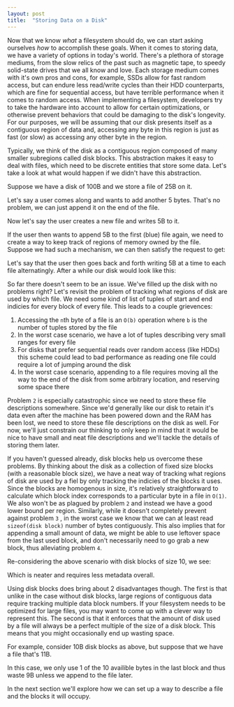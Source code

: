 ```yaml
---
layout: post
title:  "Storing Data on a Disk"
---
```


Now that we know *what* a filesystem should do, we can start asking ourselves _how_ to accomplish these goals.
When it comes to storing data, we have a variety of options in today's world.
There's a plethora of storage mediums, from the slow relics of the past such as magnetic tape, to speedy solid-state drives that we all know and love.
Each storage medium comes with it's own pros and cons, for example, SSDs allow for fast random access,
but can endure less read/write cycles than their HDD counterparts, which are fine for sequential access, but have terrible performance when it comes to random access.
When implementing a filesystem, developers try to take the hardware into account to allow for certain optimizations, or otherwise prevent behaviors that could be damaging to the disk's longevity.
For our purposes, we will be assuming that our disk presents itself as a contiguous region of data and,
accessing any byte in this region is just as fast (or slow) as accessing any other byte in the region.

Typically, we think of the disk as a contiguous region composed of many smaller subregions called disk blocks.
This abstraction makes it easy to deal with files, which need to be discrete entities that store some data.
Let's take a look at what would happen if we didn't have this abstraction.

Suppose we have a disk of 100B and we store a file of 25B on it.

<canvas id="no_disk_blocks"></canvas>
<script>
function set_up_canvas(id) {
    var c = document.getElementById(id);
    c.width = c.parentElement.offsetWidth;
    c.height = 100;
    var ctx = c.getContext("2d");
    return ctx;
}

function draw_disk(ctx) {
    ctx.beginPath();
    ctx.rect(0, 0, ctx.canvas.width, ctx.canvas.height);
    ctx.stroke();
}

function draw_file(ctx, offset, filesize, color) {
    ctx.beginPath();
    ctx.rect(
        ctx.canvas.width * offset / 100,
        0,
        ctx.canvas.width * filesize / 100,
        ctx.canvas.height);
    ctx.fillStyle = color;
    ctx.fill();
    ctx.stroke();
}

var ctx = set_up_canvas('no_disk_blocks');
draw_disk(ctx);
draw_file(ctx, 0, 25, 'blue');
</script>

Let's say a user comes along and wants to add another 5 bytes.
That's no problem, we can just append it on the end of the file.

<canvas id="no_disk_blocks_1"></canvas>
<script>
var ctx = set_up_canvas('no_disk_blocks_1');
draw_disk(ctx);
draw_file(ctx, 0, 30, 'blue');
</script>

Now let's say the user creates a new file and writes 5B to it.
<canvas id="no_disk_blocks_2"></canvas>
<script>
var ctx = set_up_canvas('no_disk_blocks_2');
draw_disk(ctx);
draw_file(ctx, 0, 30, 'blue');
draw_file(ctx, 30, 5, 'red');
</script>

If the user then wants to append 5B to the first (blue) file again, we need to create a way to keep track of regions of memory owned by the file.
Suppose we had such a mechanism, we can then satisfy the request to get:
<canvas id="no_disk_blocks_3"></canvas>
<script>
var ctx = set_up_canvas('no_disk_blocks_3');
draw_disk(ctx);
draw_file(ctx, 0, 30, 'blue');
draw_file(ctx, 30, 5, 'red');
draw_file(ctx, 35, 5, 'blue');
</script>

Let's say that the user then goes back and forth writing 5B at a time to each file alternatingly.
After a while our disk would look like this:
<canvas id="no_disk_blocks_4"></canvas>
<script>
var ctx = set_up_canvas('no_disk_blocks_4');
draw_disk(ctx);
draw_file(ctx, 0, 30, 'blue');
var offset = 30;
var idx = 0;
while (offset < 100) {
    draw_file(ctx, offset, 5, (idx % 2) ? 'blue' : 'red');
    offset += 5;
    idx++;
}
</script>

So far there doesn't seem to be an issue.
We've filled up the disk with no problems right?
Let's revisit the problem of tracking what regions of disk are used by which file.
We need some kind of list of tuples of start and end indicies for every block of every file.
This leads to a couple grievences:

1. Accessing the `n`th byte of a file is an `O(b)` operation where `b` is the number of tuples stored by the file
2. In the worst case scenario, we have a lot of tuples describing very small ranges for every file
3. For disks that prefer sequential reads over random access (like HDDs) this scheme could lead to bad performance as reading one file could require a lot of jumping around the disk
4. In the worst case scenario, appending to a file requires moving all the way to the end of the disk from some arbitrary location, and reserving some space there

Problem `2` is especially catastrophic since we need to store these file descriptions somewhere.
Since we'd generally like our disk to retain it's data even after the machine has been powered down and the RAM has been lost, we need to store these file descriptions on the disk as well.
For now, we'll just constrain our thinking to only keep in mind that it would be nice to have small and neat file descriptions and we'll tackle the details of storing them later.

If you haven't guessed already, disk blocks help us overcome these problems.
By thinking about the disk as a collection of fixed size blocks (with a reasonable block size),
we have a neat way of tracking what regions of disk are used by a fiel by only tracking the indicies of the blocks it uses.
Since the blocks are homogenous in size, it's relatively straightforward to calculate which block index corresponds to a particular byte in a file in `O(1)`.
We also won't be as plagued by problem `2` and instead we have a good lower bound per region.
Similarly, while it doesn't completely prevent against problem `3` , in the worst case we know that we can at least read `sizeof(disk block)` number of bytes contiguously.
This also implies that for appending a small amount of data,
we might be able to use leftover space from the last used block, and don't necessarily need to go grab a new block, thus alleviating problem `4`.

Re-considering the above scenario with disk blocks of size 10, we see:

<canvas id="with_disk_blocks"></canvas>
<script>
var ctx = set_up_canvas('with_disk_blocks');
draw_disk(ctx);
draw_file(ctx, 0, 10, 'blue');
draw_file(ctx, 10, 10, 'blue');
draw_file(ctx, 20, 10, 'blue');
var offset = 30;
var idx = 0;
while (offset < 100) {
    draw_file(ctx, offset, 10, (idx % 2) ? 'blue' : 'red');
    offset += 10;
    idx++;
}
</script>

Which is neater and requires less metadata overall.

Using disk blocks does bring about 2 disadvantages though.
The first is that unlike in the case without disk blocks, large regions of contiguous data require tracking multiple data block numbers.
If your filesystem needs to be optimized for large files, you may want to come up with a clever way to represent this.
The second is that it enforces that the amount of disk used by a file will always be a perfect multiple of the size of a disk block.
This means that you might occasionally end up wasting space.

For example, consider 10B disk blocks as above, but suppose that we have a file that's 11B.

<canvas id="with_disk_blocks_wastage"></canvas>
<script>
var ctx = set_up_canvas('with_disk_blocks_wastage');
draw_disk(ctx);
draw_file(ctx, 0, 10, 'blue');
draw_file(ctx, 10, 10, 'white');
ctx.beginPath();
ctx.rect(
    ctx.canvas.width * 10 / 100,
    0,
    ctx.canvas.width * 1 / 100,
    ctx.canvas.height);
ctx.fillStyle = 'blue';
ctx.strokeStyle = 'blue';
ctx.fill();
ctx.stroke();
</script>

In this case, we only use 1 of the 10 availible bytes in the last block and thus waste 9B unless we append to the file later.

In the next section we'll explore how we can set up a way to describe a file and the blocks it will occupy.
